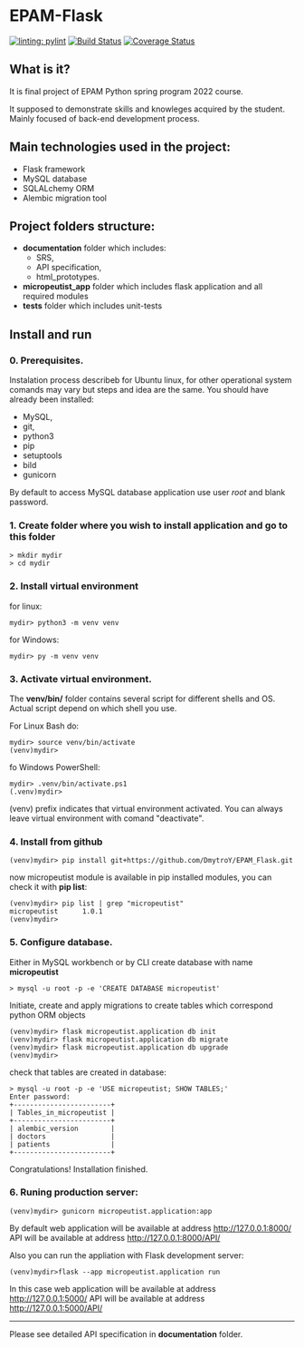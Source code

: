 # EPAM-Flask

[![linting: pylint](https://img.shields.io/badge/linting-pylint-yellowgreen)](https://github.com/PyCQA/pylint)
[![Build Status](https://app.travis-ci.com/DmytroY/EPAM_Flask.svg?branch=main)](https://app.travis-ci.com/DmytroY/EPAM_Flask)
[![Coverage Status](https://coveralls.io/repos/github/DmytroY/EPAM_Flask/badge.svg?branch=main&kill_cache=1)](https://coveralls.io/github/DmytroY/EPAM_Flask?branch=main)


## What is it? 
It is final project of EPAM Python spring program 2022 course.

It supposed to demonstrate skills and knowleges acquired by the student. Mainly focused of back-end development process.

## Main technologies used in the project:
- Flask framework
- MySQL database
- SQLALchemy ORM
- Alembic migration tool

## Project folders structure:
- **documentation** folder which includes:
  - SRS, 
  - API specification,
  - html_prototypes.
- **micropeutist_app** folder which includes flask application and all required modules
- **tests** folder which includes unit-tests

## Install and run

### 0. Prerequisites.
Instalation process describeb for Ubuntu linux, for other operational system comands may vary but steps and idea are the same. You should have already been installed:
 * MySQL,
 * git,
 * python3
 * pip
 * setuptools
 * bild
 * gunicorn
 
 By default to access MySQL database application use user *root* and blank password.

### 1. Create folder where you wish to install application and go to this folder
```
> mkdir mydir
> cd mydir
```

### 2. Install virtual environment
for linux:
```
mydir> python3 -m venv venv
```
for Windows:
```
mydir> py -m venv venv
```

### 3. Activate virtual environment.
The **venv/bin/** folder contains several script for different shells and OS. Actual script depend on which shell you use. 

For Linux Bash do:
```
mydir> source venv/bin/activate
(venv)mydir>
```
fo Windows PowerShell:
```
mydir> .venv/bin/activate.ps1
(.venv)mydir>
```

(venv) prefix indicates that virtual environment activated. You can always leave virtual environment with comand "deactivate".

### 4. Install from github
```
(venv)mydir> pip install git+https://github.com/DmytroY/EPAM_Flask.git
```
now micropeutist module is available in pip installed modules, you can check it with **pip list**:
```
(venv)mydir> pip list | grep "micropeutist"
micropeutist      1.0.1
(venv)mydir>
```

### 5. Configure database.
Either in MySQL workbench or by CLI create database with name **micropeutist**
```
> mysql -u root -p -e 'CREATE DATABASE micropeutist'
```
Initiate, create and apply migrations to create tables which correspond python ORM objects
```
(venv)mydir> flask micropeutist.application db init
(venv)mydir> flask micropeutist.application db migrate
(venv)mydir> flask micropeutist.application db upgrade
(venv)mydir>
```
check that tables are created in database:
```
> mysql -u root -p -e 'USE micropeutist; SHOW TABLES;'
Enter password:
+------------------------+
| Tables_in_micropeutist |
+------------------------+
| alembic_version        |
| doctors                |
| patients               |
+------------------------+
```
Congratulations! 
Installation finished.
### 6. Runing production server:
```
(venv)mydir> gunicorn micropeutist.application:app
```
By default web application will be available at address http://127.0.0.1:8000/
API will be available at address http://127.0.0.1:8000/API/

Also you can run the appliation with Flask development server:
```
(venv)mydir>flask --app micropeutist.application run
```
In this case web application will be available at address http://127.0.0.1:5000/
API will be available at address http://127.0.0.1:5000/API/

---------------------------
Please see detailed API specification in **documentation** folder.